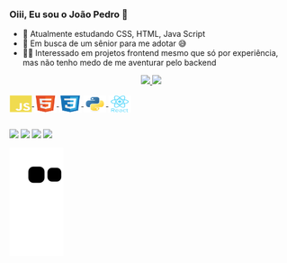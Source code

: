 ### Oiii, Eu sou o João Pedro 👋

- 🌱 Atualmente estudando CSS, HTML, Java Script
- 🤔 Em busca de um sênior para me adotar 😅
- 👨‍💻 Interessado em projetos frontend mesmo que só por experiência, mas não tenho medo de me aventurar pelo backend
<div align="center">
  <div align="center">
  <a href="https://github.com/JoaoPedroDSS">
  <img height="180em" src="https://github-readme-stats.vercel.app/api?username=JoaoPedroDSS&show_icons=true&theme=dracula&include_all_commits=true&count_private=true"/>
  <img height="180em" src="https://github-readme-stats.vercel.app/api/top-langs/?username=JoaoPedroDSS&layout=compact&langs_count=7&theme=dracula"/>
</div>
</div>
  

<div style="display: inline_block"><br>
  <img align="center" alt="Js" height="30" width="40" src="https://raw.githubusercontent.com/devicons/devicon/master/icons/javascript/javascript-plain.svg">
  <img align="center" alt="HTML" height="30" width="40" src="https://raw.githubusercontent.com/devicons/devicon/master/icons/html5/html5-original.svg">
  <img align="center" alt="CSS" height="30" width="40" src="https://raw.githubusercontent.com/devicons/devicon/master/icons/css3/css3-original.svg">
  <img align="center" alt="Python" height="30" width="40" src="https://raw.githubusercontent.com/devicons/devicon/master/icons/python/python-original.svg">
  <img align="center" alt="Vue" height="30" width="40" src="https://github.com/devicons/devicon/blob/master/icons/react/react-original-wordmark.svg"/>
  
</div>

   ##
 
<div> 
  <a href="https://www.youtube.com/channel/UCeFPIsFf-uAIWn3Tv8W4yDA" target="_blank"><img src="https://img.shields.io/badge/YouTube-FF0000?style=for-the-badge&logo=youtube&logoColor=white" target="_blank"></a>
 <a href="https://discord.com/334673770092429313" target="_blank"><img src="https://img.shields.io/badge/Discord-7289DA?style=for-the-badge&logo=discord&logoColor=white" target="_blank"></a> 
  <a href = "mailto:joaopedrodesousasoares665@gmail.com"><img src="https://img.shields.io/badge/-Gmail-%23333?style=for-the-badge&logo=gmail&logoColor=white" target="_blank"></a>
  <a href="https://www.linkedin.com/in/joão-pedro-de-sousa-soares-231184221/" target="_blank"><img src="https://img.shields.io/badge/-LinkedIn-%230077B5?style=for-the-badge&logo=linkedin&logoColor=white" target="_blank"></a> 
 
  ![Snake animation](https://github.com/rafaballerini/rafaballerini/blob/output/github-contribution-grid-snake.svg)
 
</div>
